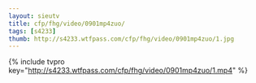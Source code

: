 ```yaml
--- 
layout: sieutv
title: cfp/fhg/video/0901mp4zuo/
tags: [s4233]
thumb: http://s4233.wtfpass.com/cfp/fhg/video/0901mp4zuo/1.jpg
---
```

{% include tvpro key="http://s4233.wtfpass.com/cfp/fhg/video/0901mp4zuo/1.mp4" %} 
